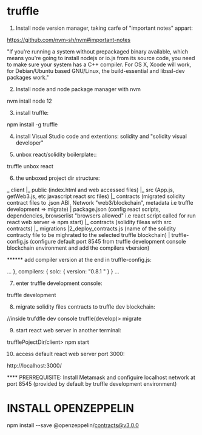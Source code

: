 # truffle

1. Install node version manager, taking carfe of "important notes" appart:

https://github.com/nvm-sh/nvm#important-notes

"If you're running a system without prepackaged binary available, which means you're going to install nodejs or io.js from its source code, you need to make sure your system has a C++ compiler. For OS X, Xcode will work, for Debian/Ubuntu based GNU/Linux, the build-essential and libssl-dev packages work."

2. Install node and  node package manager with nvm 

nvm intall node 12

3. install truffle:

npm install -g truffle

4. install Visual Studio code and extentions: solidity and "solidity visual developer"

5. unbox react/solidity boilerplate::

truffle unbox react

6. the unboxed project dir structure:

_ client
|_ public   (index.html and web accessed files)
|_ src      (App.js, getWeb3.js, etc javascript react src files)
  |_ contracts    (migrated solidity contract files to .json ABI, Network "web3/blockchain", metadata i.e truffle development => migrate)
| package.json    (config react scripts, dependencies, browserlist "browsers allowed"  i.e react script called for run react web server => npm start)
|_ contracts    (solidity fileas with src contracts)
|_ migrations
  |2_deploy_contracts.js    (name of the solidity contracty  file to be mighrated to the selected truffle blockchain)
| truffle-config.js     (configure default port 8545 from truffle development console blockchain environment and add the compilers vbersion)


****** add compiler version at the end in truffle-config.js:

...
},
  compilers: {
    solc: {
      version: "0.8.1 "
    }
  }
...

7. enter truffle development console:

truffle development

8. migrate solidity files contracts to truffle dev blockchain:

//inside trufdfle dev console
truffle(develop)> migrate

9. start react web server in another terminal:

trufflePojectDir/client> npm start

10. access default react web server port 3000:

http://localhost:3000/

**** PRERREQUISITE: 
Install Metamask and configuire localhost network at port 8545 (provided by default by truffle development environment)


# INSTALL OPENZEPPELIN 

npm install --save @openzeppelin/contracts@v3.0.0
